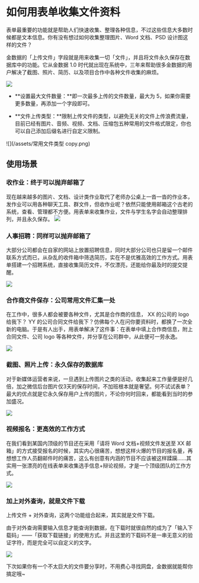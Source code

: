 # 如何用表单收集文件资料

表单最重要的功能就是帮助人们快速收集、整理各种信息，不过这些信息大多数时候都是文本信息。你有没有想过如何收集整理图片、Word 文档、PSD 设计图这样的文件？

金数据的「上传文件」字段就是用来收集一切「文件」，并且将文件永久保存在数据库中的功能。它从金数据 1.0 时代就出现在系统中，三年来帮助很多金数据的用户解决了截图、照片、简历、以及项目合作中各种文件收集的麻烦。

![](/assets/上传文件.png)

* **设置最大文件数量：**即一次最多上传的文件数量，最大为 5，如果你需要更多数量，再添加一个字段即可。

* **文件上传类型：**限制上传文件的类型，以避免无关的文件上传浪费流量，目前已经有图片、音频、视频、文档、压缩包五种常用的文件格式限定，你也可以自己添加后缀名进行自定义限制。


![](/assets/常用文件类型 copy.png)

## 使用场景

### 收作业：终于可以抛弃邮箱了

现在越来越多的图片、文档、设计类作业取代了老师办公桌上一沓一沓的作业本，发作业可以用各种聊天工具、群文件，但收作业呢？依然只能使用邮箱这个古老的系统，查看、管理都不方便。用表单来收集作业，文件与学生名字会自动整理排列，并且永久保存。
![](/assets/多媒体作业.png)

### 人事招聘：同样可以抛弃邮箱了

大部分公司都会在自家的网站上放置招聘信息，同时大部分公司也只是留一个邮件联系方式而已，从杂乱的收件箱中筛选简历，实在不是优雅高效的工作方式。用表单搭建一个招聘系统，直接收集简历文件，不仅漂亮，还能给你最及时的提交提醒。

![](/assets/在线招聘简历.png)

### 合作商文件保存：公司常用文件汇集一处

在工作中，很多人都会被要各种文件，尤其是合作商的信息， XX 的公司的 logo 给我下？ YY 的公司合同文件给我下？仿佛每个人在问你要资料时，都换了一次全新的电脑。于是有人出手，用表单解决了这件事：在表单中填上合作商信息，附上合同文件、公司 logo 等各种文件，并分享在公司群中，从此便可一劳永逸。

![](/assets/赞助商信息整理-浏览器.png)

### 截图、照片上传：永久保存的数据库

对于新媒体运营者来说，一旦遇到上传图片之类的活动，收集起来工作量便是好几倍，加之微信后台图片仅3天的保存时间，不加班根本就是奢望。何不试试表单？最大的优点就是它永久保存用户上传的图片，不论你何时回来，都能看到当时的参加盛况。

![](/assets/上传手机首屏截图-浏览器.png)

### 视频报名：更高效的工作方式

在我们看到某国内顶级的节目还在采用「请将 Word 文档+视频文件发送至 XX 邮箱」的方式接受报名的时候，其实内心很痛苦，想想这样火爆的节目的报名量，再想想工作人员翻邮件时的痛苦，这么有创意有内涵的节目不应该被这样蹂躏......其实用一张漂亮的在线表单来收集选手信息+辩论视频，才是一个顶级团队的工作方式。

![](/assets/网络节目报名-2.png)

### 加上对外查询，就是文件下载

上传文件 + 对外查询，这两个功能组合起来，其实就是文件下载。

由于对外查询需要输入信息才能查询到数据，在下载时就很自然的成为了「输入下载码」——「获取下载链接」的使用方式。并且这里的下载码不是一串无意义的验证字符，而是完全可以自定义的文字。

![](/assets/钉钉下载.JPG)

下次如果你有一个不太巨大的文件要分享时，不用费心寻找网盘，金数据就能帮你搞定哦~

